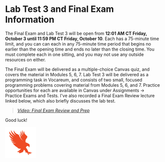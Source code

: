 # Lab Test 3 and Final Exam Information

The Final Exam and Lab Test 3 will be open from **12:01 AM CT Friday, October 3
until 11:59 PM CT Friday, October 10**. Each has a 75-minute time limit, and
you can can each in any 75-minute time period that begins no earlier than the
opening time and ends no later than the closing time. You must complete each in
one sitting, and you may not use any outside resources on either.

The Final Exam will be delivered as a multiple-choice Canvas quiz, and covers the
material in Modules 5, 6, 7. Lab Test 3 will be delivered as a
programming task in Vocareum, and consists of two small, focused programming
problems covering material from Modules 5, 6, and 7. Practice opportunities
for each are available in Canvas under Assignments -> Practice Exams and Tests.
I've also recorded a Final Exam Review lecture linked below, which also briefly
discusses the lab test.

>[*Video: Final Exam Review and Prep*](https://auburn.hosted.panopto.com/Panopto/Pages/Viewer.aspx?id=3a688a31-c91d-45a2-9598-b30301696736&start=0)

Good luck!

<img src="../../../img/eagle.jpg" width="100">

